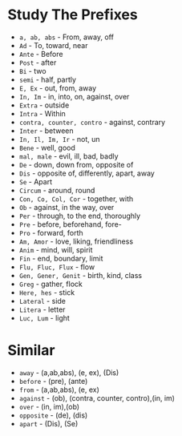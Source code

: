 # Study The Prefixes

* `a, ab, abs` - From, away, off
* `Ad` - To, toward, near
* `Ante` - Before
* `Post` - after
* `Bi` - two
* `semi` - half, partly
* `E, Ex` - out, from, away
* `In, Im` - in, into, on, against, over
* `Extra` - outside
* `Intra` - Within
* `contra, counter, contro` - against, contrary
* `Inter` - between
* `In, Il, Im, Ir` - not, un
* `Bene` - well, good
* `mal, male` - evil, ill, bad, badly
* `De` - down, down from, opposite of
* `Dis` - opposite of, differently, apart, away
* `Se` - Apart
* `Circum` - around, round
* `Con, Co, Col, Cor` - together, with
* `Ob` - against, in the way, over
* `Per` - through, to the end, thoroughly
* `Pre` - before, beforehand, fore-
* `Pro` - forward, forth
* `Am, Amor` - love, liking, friendliness
* `Anim` - mind, will, spirit
* `Fin` - end, boundary, limit
* `Flu, Fluc, Flux` - flow
* `Gen, Gener, Genit` - birth, kind, class
* `Greg` - gather, flock
* `Here, hes` - stick
* `Lateral` - side
* `Litera` - letter
* `Luc, Lum` - light


# Similar

* `away` - (a,ab,abs), (e, ex), (Dis)
* `before` - (pre), (ante)
* `from` - (a,ab,abs), (e, ex)
* `against` - (ob), (contra, counter, contro),(in, im)
* `over` - (in, im),(ob) 
* `opposite` - (de), (dis)
* `apart` - (Dis), (Se)


